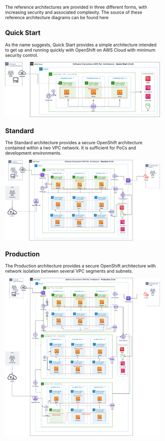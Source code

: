 The reference architectures are provided in three different forms, with increasing security and associated complexity. The source of these reference architecture diagrams can be found here

## Quick Start

As the name suggests, Quick Start provides a simple architecture intended to get up and running quickly with OpenShift on AWS Cloud with minimum security control.

![Quick Start](./ref-arch-awscloud-openshift-1quickstart.png)

## Standard

The Standard architecture provides a secure OpenShift architecture contained within a two VPC network. It is sufficient for PoCs  and development environments.

![Standard](./ref-arch-awscloud-openshift-2standard.png)

## Production

The Production architecture provides a secure OpenShift architecture with network isolation between several VPC segments and subnets.

![Production](./ref-arch-awscloud-openshift-3production.png)

